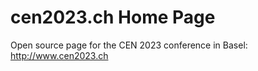 # cen2023.ch Home Page
Open source page for the CEN 2023 conference in Basel: http://www.cen2023.ch
